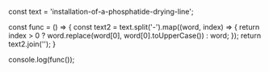 const text = 'installation-of-a-phosphatide-drying-line';

const func = () => {
  const text2 = text.split('-').map((word, index) => {
    return index > 0 ? word.replace(word[0], word[0].toUpperCase()) : word;
  });
  return text2.join('');
}

console.log(func());